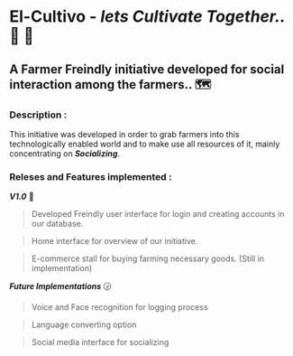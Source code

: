 # El-Cultivo - *lets Cultivate Together..* :seedling: :deciduous_tree:

## A Farmer Freindly initiative developed for social interaction among the farmers.. :world_map:

### Description :
  
  This initiative was developed in order to grab farmers into this technologically enabled world and to make use all resources of it, mainly concentrating on ***Socializing***.
  
 ### **Releses and Features implemented** : 
 
 ***V1.0*** :1st_place_medal:	
 
> Developed Freindly user interface for login and creating accounts in our database.

> Home interface for overview of our initiative.

> E-commerce stall for buying farming necessary goods. (Still in implementation)
 
 
 ***Future Implementations*** :clock330:
 
 > Voice and Face recognition for logging process
 
 > Language converting option
 
 > Social media interface for socializing

